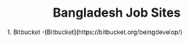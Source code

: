 <h1 align="center">Bangladesh Job Sites</h1>
1. Bitbucket -[Bitbucket](https://bitbucket.org/beingdevelop/)</br>
